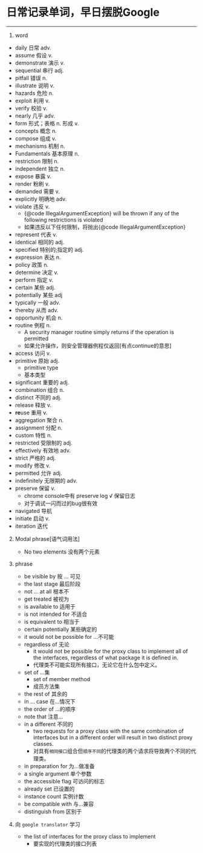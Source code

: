 # 日常记录单词，早日摆脱Google #

----------
1. word	

  - daily 日常 adv.
  - assume 假设 v. 
  - demonstrate 演示 v.
  - sequential 串行 adj.
  - pitfall 错误 n.
  - illustrate 说明 v.
  - hazards 危险 n.
  - exploit 利用 v.
  - verify 校验 v.
  - nearly 几乎 adv.
  - form 形式；表格 n. 形成 v.
  - concepts 概念 n.
  - compose  组成 v.
  - mechanisms  机制 n.
  - Fundamentals  基本原理 n.
  - restriction 限制 n.
  - independent 独立 n.
  - expose 暴露 v.
  - render 粉刷 v.
  - demanded 需要 v.
  - explicitly 明确地 adv.
  - violate 违反 v.
  	- {@code IllegalArgumentException} will be thrown if any of the following restrictions is violated 
  	- 如果违反以下任何限制，将抛出{@code IllegalArgumentException}
  - represent 代表 v.
  - identical 相同的 adj.
  - specified 特别的;指定的 adj.
  - expression 表达 n.
  - policy 政策 n.
  - determine 决定 v.
  - perform 指定 v.
  - certain 某些 adj.
  - potentially 某些 adj
  - typically 一般 adv.
  - thereby 从而 adv.
  - opportunity 机会 n.
  - routine 例程 n.
  	- A security manager routine simply returns if the operation is permitted
  	- 如果允许操作，则安全管理器例程仅返回[有点continue的意思]
  - access 访问 v. 
  - primitive 原始 adj.
  	- primitive type
  	- 基本类型
  - significant 重要的 adj.
  - combination 组合 n.
  - distinct 不同的 adj.
  - release 释放 v.
  - **re**use 重用 v.
  - aggregation 聚合 n.
  - assignment 分配 n.
  - custom 特性 n.
  - restricted 受限制的 adj.
  - effectively 有效地 adv.
  - strict 严格的 adj.
  - modify 修改 v.
  - permitted 允许 adj.
  - indefinitely 无限期的 adv.
  - preserve 保留 v.
  	- chrome console中有 preserve log √ 保留日志
  	- 对于调试一闪而过的bug很有效
  - navigated 导航
  - initiate 	启动 v.
  - iteration 迭代

2. Modal phrase[语气词用法]
	- No two elements 没有两个元素
	
3. phrase
	- be visible by 按 ... 可见
	- the last stage 最后阶段
	- not ... at all 根本不
	- get treated 被视为
	- is available to 适用于
	- is not intended for 不适合
	- is equivalent to 相当于
	- certain potentially 某些确定的
	- it would not be possible for ...不可能
	- regardless of 无论
		- it would not be possible for the proxy class to implement all of the interfaces, regardless of what package it is defined in.
		- 代理类不可能实现所有接口，无论它在什么包中定义。
	- set of ...集
		- set of member method  
		- 成员方法集
	- the rest of 其余的 
	- in ... case 在...情况下
	- the order of ...的顺序
	- note that 注意...
	- in a different 不同的
		- two requests for a proxy class with the same combination of interfaces but in a different order will result in two distinct proxy classes.
		- 对具有`相同接口`组合但`顺序不同`的代理类的两个请求将导致两个不同的代理类。
	- in preparation for 为...做准备
	- a single argument 单个参数
	- the accessible flag 可访问的标志
	- already set 已设置的
	- instance count 实例计数
	- be compatible with 与...兼容
	- distinguish from 区别于

4. 向 `google translator` 学习
	- the list of interfaces for the proxy class to implement
		- 要实现的代理类的接口列表
	